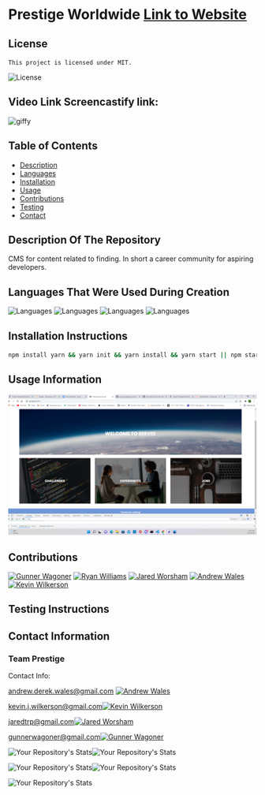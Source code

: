 # Prestige Worldwide  [Link to Website]()
  ## License
    This project is licensed under MIT.
  ![License](https://img.shields.io/badge/License-MIT-blue.svg)

  ## Video Link Screencastify link: 
  <img src="public\images\Untitled_ Feb 23, 2022 10_10 PM.gif" alt="giffy">

  ## Table of Contents
  - [Description](#description-of-the-repository)
  - [Languages](#languages-that-were-used-during-creation)
  - [Installation](#installation-instructions)
  - [Usage](#usage-information)
  - [Contributions](#contributions)
  - [Testing](#testing-instructions)
  - [Contact](#contact-information)

  ## Description Of The Repository
  CMS for content related to finding. In short a career community for aspiring developers.
  ## Languages That Were Used During Creation
  ![Languages](https://img.shields.io/badge/Randomizer-Master-red)
  ![Languages](https://img.shields.io/badge/JavaScript-Master-blue)
  ![Languages](https://img.shields.io/badge/Handlebar-Gangster-orange)
  ![Languages](https://img.shields.io/badge/Backend-Bandit-green)
  ## Installation Instructions
  ```bash
npm install yarn && yarn init && yarn install && yarn start || npm start
```
  ## Usage Information
  
 <img src="public\images\Screenshot (33).png" alt="">

  ## Contributions
  [![Gunner Wagoner](https://contrib.rocks/image?repo=GunnySensei/project_prestige_worldwide)](https://github.com/GunnySensei/project_prestige_worldwide)
  [![Ryan Williams](https://contrib.rocks/image?repo=Sly-Ry/NoSpace)](https://github.com/Sly-Ry/NoSpace)
  [![Jared Worsham](https://contrib.rocks/image?repo=jaredtrp/employee-tracker)](https://github.com/jaredtrp/employee-tracker)
  [![Andrew Wales](https://contrib.rocks/image?repo=diirtydog/Take-This-Job-And)](https://github.com/diirtydog/Take-This-Job-And)
  [![Kevin Wilkerson](https://contrib.rocks/image?repo=KevinJWilkerson/team-profile-generator)](https://github.com/KevinJWilkerson/team-profile-generator)
  ## Testing Instructions
  
  ## Contact Information
  ### Team Prestige   
  Contact Info: 
  
  andrew.derek.wales@gmail.com [![Andrew Wales](https://contrib.rocks/image?repo=diirtydog/Take-This-Job-And)](https://github.com/diirtydog)
  
  kevin.j.wilkerson@gmail.com[![Kevin Wilkerson](https://contrib.rocks/image?repo=KevinJWilkerson/team-profile-generator)](https://github.com/KevinJWilkerson)
  
  jaredtrp@gmail.com[![Jared Worsham](https://contrib.rocks/image?repo=jaredtrp/employee-tracker)](https://github.com/jaredtrp)
  
  gunnerwagoner@gmail.com[![Gunner Wagoner](https://contrib.rocks/image?repo=GunnySensei/project_prestige_worldwide)](https://github.com/GunnySensei)
  


  ![Your Repository's Stats](https://github-readme-stats.vercel.app/api?username=diirtydog&show_icons=true)![Your Repository's Stats](https://github-readme-stats.vercel.app/api?username=GunnySensei&show_icons=true)
  
  ![Your Repository's Stats](https://github-readme-stats.vercel.app/api?username=Sly-Ry&show_icons=true)![Your Repository's Stats](https://github-readme-stats.vercel.app/api?username=jaredtrp&show_icons=true)
  
  ![Your Repository's Stats](https://github-readme-stats.vercel.app/api?username=KevinJWilkerson&show_icons=true)


